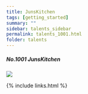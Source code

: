 ```yaml
---
title: JunsKitchen 
tags: [getting_started]
summary: ""
sidebar: talents_sidebar
permalink: talents_1001.html
folder: talents
---
```



##### No.1001 JunsKitchen 

![](https://yt3.ggpht.com/ytc/AKedOLRAbAjWtfLFfyDikj1rm3qdQAl_tpHmFkYYK7QwQA=s176-c-k-c0x00ffffff-no-rj)





{% include links.html %}
